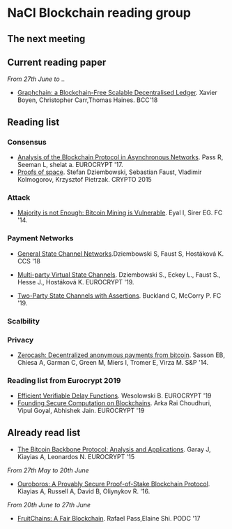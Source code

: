 # NaCl Blockchain reading group

## The next meeting




## Current reading paper

*From 27th June to ..*

- [Graphchain: a Blockchain-Free Scalable Decentralised Ledger](http://delivery.acm.org/10.1145/3210000/3205235/p21-boyen.pdf?ip=129.241.231.228&id=3205235&acc=ACTIVE%20SERVICE&key=CDADA77FFDD8BE08%2E5386D6A7D247483C%2E4D4702B0C3E38B35%2E4D4702B0C3E38B35&__acm__=1561637824_0788e366214e88815abdcf4b8844d2a3). Xavier Boyen, Christopher Carr,Thomas Haines. BCC'18








## Reading list

### Consensus

- [Analysis of the Blockchain Protocol in Asynchronous Networks](https://eprint.iacr.org/2016/454.pdf). Pass R, Seeman L, shelat a. EUROCRYPT '17.
- [Proofs of space](https://www.iacr.org/archive/crypto2015/92160192/92160192.pdf). Stefan Dziembowski, Sebastian Faust, Vladimir Kolmogorov, Krzysztof Pietrzak. CRYPTO 2015

### Attack

- [Majority is not Enough:
Bitcoin Mining is Vulnerable](https://arxiv.org/pdf/1311.0243.pdf). Eyal I, Sirer EG. FC '14.


### Payment Networks

- [General State Channel Networks](https://eprint.iacr.org/2018/320.pdf).Dziembowski S, Faust S, Hostáková K. CCS '18

- [Multi-party Virtual State Channels](https://link.springer.com/content/pdf/10.1007%2F978-3-030-17653-2_21.pdf). Dziembowski S., Eckey L., Faust S., Hesse J., Hostáková K. EUROCRYPT '19.
- [Two-Party State Channels with Assertions](https://fc19.ifca.ai/wtsc/StateAssertions.pdf). Buckland C, McCorry P. FC '19.

### Scalbility

### Privacy
- [Zerocash: Decentralized anonymous payments from bitcoin](http://ieeexplore.ieee.org/iel7/6954656/6956545/06956581.pdf). Sasson EB, Chiesa A, Garman C, Green M, Miers I, Tromer E, Virza M. S&P '14.

### Reading list from Eurocrypt 2019

- [Efficient Verifiable Delay Functions](https://link.springer.com/content/pdf/10.1007%2F978-3-030-17659-4_13.pdf). Wesolowski B. EUROCRYPT '19
- [Founding Secure Computation
on Blockchains](https://link.springer.com/content/pdf/10.1007%2F978-3-030-17656-3_13.pdf). Arka Rai Choudhuri, Vipul Goyal, Abhishek Jain. EUROCRYPT '19




## Already read list

- [The Bitcoin Backbone Protocol:
Analysis and Applications](https://eprint.iacr.org/2014/765.pdf).  Garay J, Kiayias A, Leonardos N. EUROCRYPT '15

*From 27th May to 20th June*

- [Ouroboros: A Provably Secure Proof-of-Stake Blockchain Protocol](https://eprint.iacr.org/2016/889.pdf). Kiayias A, Russell A, David B, Oliynykov R. '16.

*From 20th June to 27th June*

- [FruitChains: A Fair Blockchain](https://eprint.iacr.org/2016/916.pdf). Rafael Pass,Elaine Shi. PODC '17
